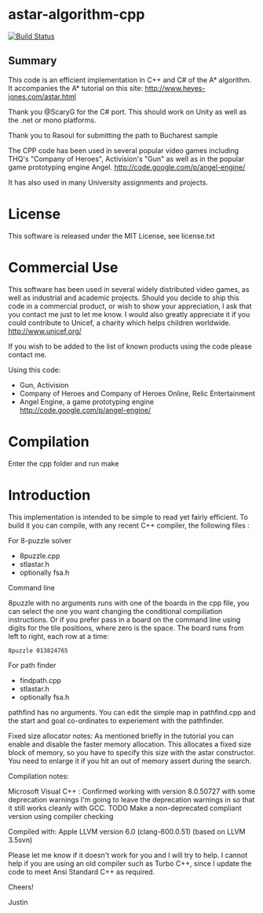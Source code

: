 astar-algorithm-cpp
===================

[![Build Status](https://travis-ci.org/justinhj/astar-algorithm-cpp.svg?branch=master)](https://travis-ci.org/justinhj/astar-algorithm-cpp)

Summary
-------

This code is an efficient implementation in C++ and C# of the A* algorithm. It accompanies the A* tutorial on this site: http://www.heyes-jones.com/astar.html

Thank you @ScaryG for the C# port. This should work on Unity as well as the .net or mono platforms. 

Thank you to Rasoul for submitting the path to Bucharest sample

The CPP code has been used in several popular video games including THQ's "Company of Heroes", Activision's "Gun" as well as in the popular game prototyping engine Angel. http://code.google.com/p/angel-engine/

It has also used in many University assignments and projects.

License
=======

This software is released under the MIT License, see license.txt

Commercial Use
==============

This software has been used in several widely distributed video games, as well as industrial and academic projects. Should you decide to ship this code in a commercial product, or wish to show your appreciation, I ask that you contact me just to let me know. I would also greatly appreciate it if you could contribute to Unicef, a charity which helps children worldwide. http://www.unicef.org/

If you wish to be added to the list of known products using the code please contact me.

Using this code:

* Gun, Activision
* Company of Heroes and Company of Heroes Online, Relic Entertainment
* Angel Engine, a game prototyping engine http://code.google.com/p/angel-engine/

Compilation
===========

Enter the cpp folder and run make

Introduction
============

This implementation is intended to be simple to read yet fairly
efficient. To build it you can compile, with any recent C++ compiler,
the following files :

For 8-puzzle solver

* 8puzzle.cpp
* stlastar.h
* optionally fsa.h

Command line 

8puzzle with no arguments runs with one of the boards in the cpp file, you can
select the one you want changing the conditional compiliation instructions. Or if you
prefer pass in a board on the command line using digits for the tile positions, where
zero is the space. The board runs from left to right, each row at a time:
	
    8puzzle 013824765

For path finder 
* findpath.cpp
* stlastar.h
* optionally fsa.h

pathfind has no arguments. You can edit the simple map in pathfind.cpp and the start 
and goal co-ordinates to experiement with the pathfinder.

Fixed size allocator notes: As mentioned briefly in the tutorial you can enable and disable the
faster memory allocation. This allocates a fixed size block of memory, so you have to specify this size
with the astar constructor. You need to enlarge it if you hit an out of memory assert during the
search.

Compilation notes:

Microsoft Visual C++ : Confirmed working with version 8.0.50727 with some deprecation warnings
I'm going to leave the deprecation warnings in so that it still works cleanly with GCC. 
TODO Make a non-deprecated compliant version using compiler checking

Compiled with:
Apple LLVM version 6.0 (clang-600.0.51) (based on LLVM 3.5svn)

Please let me know if it doesn't work for you and I will try to help. I cannot help if you are using
an old compiler such as Turbo C++, since I update the code to meet Ansi Standard C++ as required.


Cheers!

Justin
